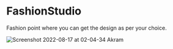 # FashionStudio
Fashion point where you can get the design as per your choice. 

![Screenshot 2022-08-17 at 02-04-34 Akram](https://user-images.githubusercontent.com/82175847/184980042-797080a7-bd5f-44ee-ad5e-3eed449dc898.png)
